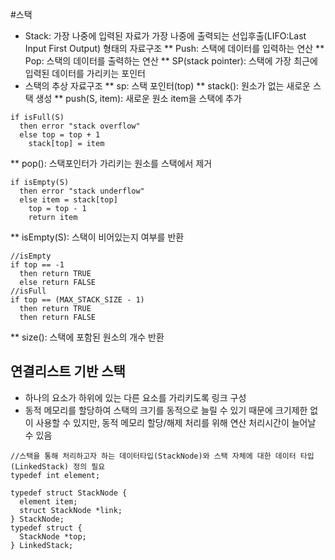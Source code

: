 #스택
* Stack: 가장 나중에 입력된 자료가 가장 나중에 출력되는 선입후출(LIFO:Last Input First Output) 형태의 자료구조
** Push: 스택에 데이터를 입력하는 연산
** Pop: 스택의 데이터를 출력하는 연산
** SP(stack pointer): 스택에 가장 최근에 입력된 데이터를 가리키는 포인터
* 스택의 추상 자료구조
** sp: 스택 포인터(top)
** stack(): 원소가 없는 새로운 스택 생성
** push(S, item): 새로운 원소 item을 스택에 추가
```
if isFull(S)
  then error "stack overflow"
  else top = top + 1
    stack[top] = item
```
** pop(): 스택포인터가 가리키는 원소를 스택에서 제거
```
if isEmpty(S)
  then error "stack underflow"
  else item = stack[top]
    top = top - 1
    return item
```
** isEmpty(S): 스택이 비어있는지 여부를 반환
```
//isEmpty
if top == -1
  then return TRUE
  else return FALSE
//isFull
if top == (MAX_STACK_SIZE - 1)
  then return TRUE
  then return FALSE
```
** size(): 스택에 포함된 원소의 개수 반환
## 연결리스트 기반 스택
* 하나의 요소가 하위에 있는 다른 요소를 가리키도록 링크 구성
* 동적 메모리를 할당하여 스택의 크기를 동적으로 늘릴 수 있기 때문에 크기제한 없이 사용할 수 있지만,
동적 메모리 할당/해제 처리를 위해 연산 처리시간이 늘어날 수 있음 
```
//스택을 통해 처리하고자 하는 데이터타입(StackNode)와 스택 자체에 대한 데이터 타입(LinkedStack) 정의 필요
typedef int element;

typedef struct StackNode {
  element item;
  struct StackNode *link;
} StackNode;
typedef struct {
  StackNode *top;
} LinkedStack;
```
